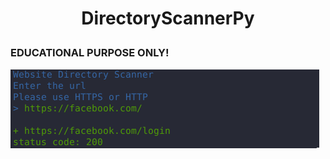 # <p align="center">DirectoryScannerPy</P>
### EDUCATIONAL PURPOSE ONLY!

![lilimagebro](https://raw.githubusercontent.com/glauberperez/DirectoryScannerPy/master/images/imge.png)

